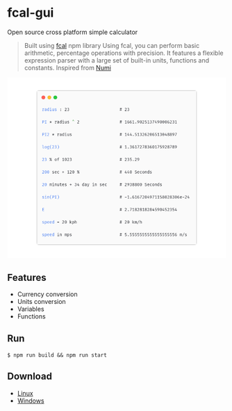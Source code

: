 # fcal-gui

Open source cross platform simple calculator

> Built using [fcal](https://github.com/5anthosh/fcal) npm library
> Using fcal, you can perform basic arithmetic, percentage operations with precision.
> It features a flexible expression parser with a large set of built-in units, functions and constants.
> Inspired from [Numi](https://numi.app)

![Fcal gui](https://raw.githubusercontent.com/5anthosh/fcal/assets/fcal.png)

## Features

- Currency conversion
- Units conversion
- Variables
- Functions

## Run

```
$ npm run build && npm run start
```

## Download

- [Linux](https://www.dropbox.com/s/3nsreqouk8w52yg/fcal_0.0.1_amd64.deb?dl=1)
- [Windows](https://www.dropbox.com/s/jib8dasmrkp6rww/Fcal%20Setup%200.0.1.exe?dl=1)
